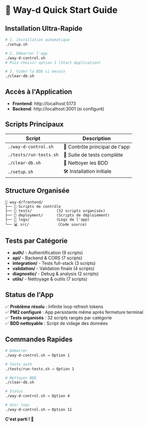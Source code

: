 # 🚀 Way-d Quick Start Guide

## Installation Ultra-Rapide

```bash
# 1. Installation automatique
./setup.sh

# 2. Démarrer l'app
./way-d-control.sh
# Puis choisir option 1 (Start Application)

# 3. Vider la BDD si besoin
./clear-db.sh
```

## Accès à l'Application

- **Frontend**: http://localhost:5173
- **Backend**: http://localhost:3001 (si configuré)

## Scripts Principaux

| Script | Description |
|--------|-------------|
| `./way-d-control.sh` | 🎯 Contrôle principal de l'app |
| `./tests/run-tests.sh` | 🧪 Suite de tests complète |
| `./clear-db.sh` | 🧹 Nettoyer les BDD |
| `./setup.sh` | 🛠️ Installation initiale |

## Structure Organisée

```
📁 way-d/frontend/
├── 🎯 Scripts de contrôle
├── 🧪 tests/           (32 scripts organisés)
├── 🚀 deployment/      (Scripts de déploiement)
├── 📝 logs/            (Logs de l'app)
└── 💻 src/             (Code source)
```

## Tests par Catégorie

- **auth/** - Authentification (9 scripts)
- **api/** - Backend & CORS (7 scripts) 
- **integration/** - Tests full-stack (3 scripts)
- **validation/** - Validation finale (4 scripts)
- **diagnostic/** - Debug & analysis (2 scripts)
- **utils/** - Nettoyage & outils (7 scripts)

## Status de l'App

✅ **Problème résolu** : Infinite loop refresh tokens  
✅ **PM2 configuré** : App persistante même après fermeture terminal  
✅ **Tests organisés** : 32 scripts rangés par catégorie  
✅ **BDD nettoyable** : Script de vidage des données  

## Commandes Rapides

```bash
# Démarrer
./way-d-control.sh → Option 1

# Tests auth
./tests/run-tests.sh → Option 1

# Nettoyer BDD
./clear-db.sh

# Status
./way-d-control.sh → Option 4

# Voir logs
./way-d-control.sh → Option 11
```

**C'est parti ! 🚀**
